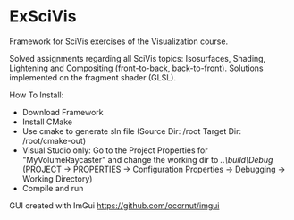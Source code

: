 ExSciVis
===========

Framework for SciVis exercises of the Visualization course.

Solved assignments regarding all SciVis topics: Isosurfaces, Shading, Lightening and Compositing (front-to-back, back-to-front).
Solutions implemented on the fragment shader (GLSL).

How To Install:
* Download Framework
* Install CMake
* Use cmake to generate sln file (Source Dir: /root Target Dir: /root/cmake-out)
* Visual Studio only: Go to the Project Properties for "MyVolumeRaycaster" and change the working dir to *..\build\Debug* (PROJECT -> PROPERTIES -> Configuration Properties -> Debugging -> Working Directory)
* Compile and run
 

GUI created with ImGui
https://github.com/ocornut/imgui

